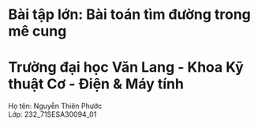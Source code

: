 # Bài tập lớn: Bài toán tìm đường trong mê cung
# Trường đại học Văn Lang - Khoa Kỹ thuật Cơ - Điện & Máy tính

Họ tên: Nguyễn Thiên Phước <br>
Lớp: 232_71SESA30094_01 <br>
